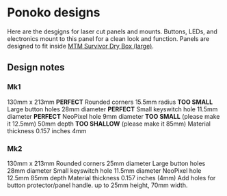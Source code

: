 # Ponoko designs

Here are the desgigns for laser cut panels and mounts. Buttons, LEDs, and electronics mount to this panel for a clean look and function. Panels are designed to fit inside [MTM Survivor Dry Box (large)](https://amzn.to/2jgJ5JL).

## Design notes

### Mk1

130mm x 213mm **PERFECT**
Rounded corners 15.5mm radius **TOO SMALL**
Large button holes 28mm diameter **PERFECT**
Small keyswitch hole 11.5mm diameter **PERFECT**
NeoPixel hole 9mm diameter **TOO SMALL** (please make it 12.5mm)
50mm depth **TOO SHALLOW** (please make it 85mm)
Material thickness 0.157 inches 4mm



### Mk2

130mm x 213mm
Rounded corners 25mm diameter
Large button holes 28mm diameter
Small keyswitch hole 11.5mm diameter
NeoPixel hole 12.5mm
85mm depth
Material thickness 0.157 inches (4mm)
Add holes for button protector/panel handle. up to 25mm height, 70mm width.


